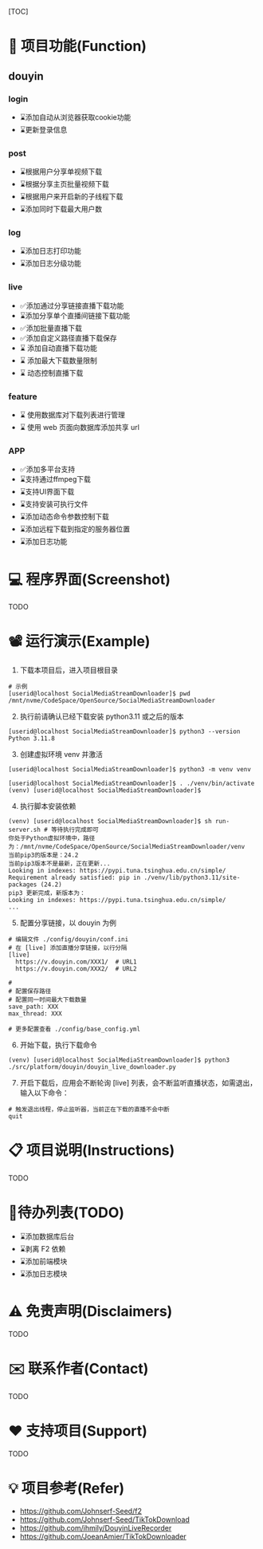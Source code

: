 [TOC]

# 📝 项目功能\(Function\)

## douyin

### login
- ⌛添加自动从浏览器获取cookie功能
- ⌛更新登录信息

### post
- ⌛根据用户分享单视频下载
- ⌛根据分享主页批量视频下载
- ⌛根据用户来开启新的子线程下载
- ⌛添加同时下载最大用户数

### log
- ⌛添加日志打印功能
- ⌛添加日志分级功能

### live
- ✅添加通过分享链接直播下载功能
- ⌛添加分享单个直播间链接下载功能
- ✅添加批量直播下载
- ✅添加自定义路径直播下载保存
- ⌛ 添加自动直播下载功能
- ⌛ 添加最大下载数量限制
- ⌛ 动态控制直播下载

### feature
- ⌛ 使用数据库对下载列表进行管理
- ⌛ 使用 web 页面向数据库添加共享 url

### APP
- ✅添加多平台支持
- ⌛支持通过ffmpeg下载
- ⌛支持UI界面下载
- ⌛支持安装可执行文件
- ⌛添加动态命令参数控制下载
- ⌛添加远程下载到指定的服务器位置
- ⌛添加日志功能

# 💻 程序界面\(Screenshot\)

TODO

# 📽 运行演示\(Example\)

1. 下载本项目后，进入项目根目录
```shell
# 示例
[userid@localhost SocialMediaStreamDownloader]$ pwd
/mnt/nvme/CodeSpace/OpenSource/SocialMediaStreamDownloader
```
2. 执行前请确认已经下载安装 python3.11 或之后的版本
```shell
[userid@localhost SocialMediaStreamDownloader]$ python3 --version
Python 3.11.8
```
3. 创建虚拟环境 venv 并激活
```shell
[userid@localhost SocialMediaStreamDownloader]$ python3 -m venv venv

[userid@localhost SocialMediaStreamDownloader]$ . ./venv/bin/activate
(venv) [userid@localhost SocialMediaStreamDownloader]$
```

4. 执行脚本安装依赖
```shell
(venv) [userid@localhost SocialMediaStreamDownloader]$ sh run-server.sh # 等待执行完成即可
你处于Python虚拟环境中，路径为：/mnt/nvme/CodeSpace/OpenSource/SocialMediaStreamDownloader/venv
当前pip3的版本是：24.2
当前pip3版本不是最新，正在更新...
Looking in indexes: https://pypi.tuna.tsinghua.edu.cn/simple/
Requirement already satisfied: pip in ./venv/lib/python3.11/site-packages (24.2)
pip3 更新完成，新版本为：
Looking in indexes: https://pypi.tuna.tsinghua.edu.cn/simple/
...
```

5. 配置分享链接，以 douyin 为例
```shell
# 编辑文件 ./config/douyin/conf.ini
# 在 [live] 添加直播分享链接，以行分隔
[live]
  https://v.douyin.com/XXX1/  # URL1
  https://v.douyin.com/XXX2/  # URL2

# 
# 配置保存路径
# 配置同一时间最大下载数量
save_path: XXX
max_thread: XXX

# 更多配置查看 ./config/base_config.yml
```

6. 开始下载，执行下载命令
```shell
(venv) [userid@localhost SocialMediaStreamDownloader]$ python3 ./src/platform/douyin/douyin_live_downloader.py
```

7. 开启下载后，应用会不断轮询 [live] 列表，会不断监听直播状态，如需退出，输入以下命令：
```shell
# 触发退出线程，停止监听器，当前正在下载的直播不会中断
quit
```

# 📋 项目说明\(Instructions\)

TODO

# 🚩待办列表\(TODO\)

- ⌛添加数据库后台
- ⌛剥离 F2 依赖
- ⌛添加前端模块
- ⌛添加日志模块

# ⚠️ 免责声明\(Disclaimers\)

TODO

# ✉️ 联系作者\(Contact\)

TODO

# ♥️ 支持项目\(Support\)

TODO

# 💡 项目参考\(Refer\)

* https://github.com/Johnserf-Seed/f2
* https://github.com/Johnserf-Seed/TikTokDownload
* https://github.com/ihmily/DouyinLiveRecorder
* https://github.com/JoeanAmier/TikTokDownloader